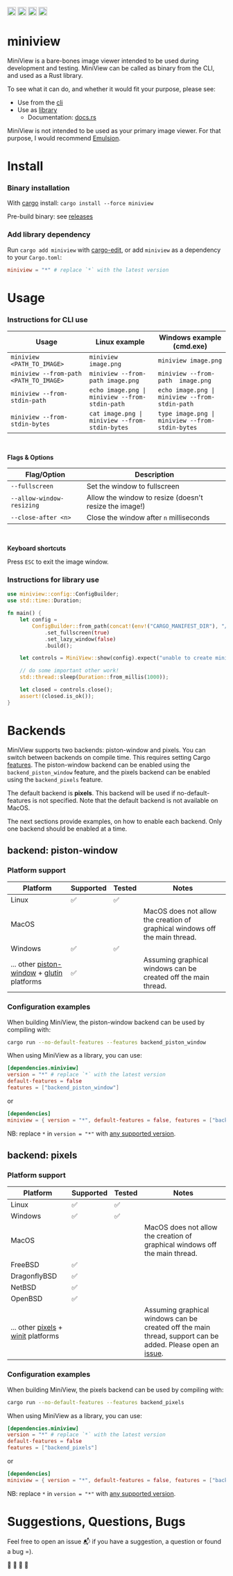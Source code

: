 [<img alt="github" src="https://img.shields.io/badge/github-foresterre/miniview-blue?labelColor=555555&logo=github" height="20">](https://github.com/foresterre/miniview)
[<img alt="crates.io" src="https://img.shields.io/crates/v/miniview.svg?color=fc8d62&logo=rust" height="20">](https://crates.io/crates/miniview)
[<img alt="ci" src="https://img.shields.io/github/checks-status/foresterre/miniview/main" height="20">](https://github.com/foresterre/miniview/actions?query=workflow%3Agithub_actions_ci+branch%3Amain+)
[<img alt="docs-rs" src="https://docs.rs/miniview/badge.svg" height="20">](https://docs.rs/miniview)

# miniview

MiniView is a bare-bones image viewer intended to be used during development and testing.
MiniView can be called as binary from the CLI, and used as a Rust library.

To see what it can do, and whether it would fit your purpose, please see:
* Use from the [cli](https://github.com/foresterre/miniview#instructions-for-cli-use)
* Use as [library](https://github.com/foresterre/miniview#instructions-for-library-use)
    * Documentation: [docs.rs](https://docs.rs/miniview/)

MiniView is not intended to be used as your primary image viewer. For that purpose, I would recommend [Emulsion](https://github.com/ArturKovacs/emulsion).

# Install

### Binary installation

With [cargo](https://crates.io/crates/miniview) install: `cargo install --force miniview`

Pre-build binary: see [releases](https://github.com/foresterre/miniview/releases)

### Add library dependency

Run `cargo add miniview` with [cargo-edit](https://crates.io/crates/cargo-edit), or add `miniview` as a dependency to your `Cargo.toml`:

```toml
miniview = "*" # replace `*` with the latest version
```


# Usage

### Instructions for CLI use

| Usage | Linux example | Windows example (cmd.exe) |
|----------------------------------------|------------------------------------------------|------------------------------------------------|
| `miniview <PATH_TO_IMAGE>` | `miniview image.png` | `miniview image.png` |
| `miniview --from-path <PATH_TO_IMAGE>` | `miniview --from-path image.png` | `miniview --from-path  image.png` |
| `miniview --from-stdin-path` | `echo image.png \| miniview --from-stdin-path`  | `echo image.png \| miniview --from-stdin-path` |
| `miniview --from-stdin-bytes` | `cat image.png \| miniview --from-stdin-bytes` | `type image.png \| miniview --from-stdin-bytes` |

<br>

**Flags &amp; Options**

| Flag/Option | Description | 
| ---    | ---         |
| `--fullscreen` | Set the window to fullscreen |
| `--allow-window-resizing` | Allow the window to resize (doesn't resize the image!) |
| `--close-after <n>` | Close the window after `n` milliseconds |

<br>

**Keyboard shortcuts**

Press `ESC` to exit the image window.

### Instructions for library use

```rust
use miniview::config::ConfigBuilder;
use std::time::Duration;

fn main() {
    let config =
        ConfigBuilder::from_path(concat!(env!("CARGO_MANIFEST_DIR"), "/resources/plant.jpg"))
            .set_fullscreen(true)
            .set_lazy_window(false)
            .build();

    let controls = MiniView::show(config).expect("unable to create miniview");

    // do some important other work!
    std::thread::sleep(Duration::from_millis(1000));

    let closed = controls.close();
    assert!(closed.is_ok());
}
```

# Backends

MiniView supports two backends: piston-window and pixels. You can switch between backends on compile time. This requires
setting Cargo [features](https://doc.rust-lang.org/cargo/reference/features.html). The piston-window backend can be
enabled using the `backend_piston_window` feature, and the pixels backend can be enabled using the `backend_pixels` feature.

The default backend is **pixels**. This backend will be used if no-default-features is not specified. Note that the default backend
is not available on MacOS.

The next sections provide examples, on how to enable each backend. Only one backend should be enabled at a time.

## backend: piston-window

### Platform support

| Platform | Supported | Tested | Notes |
|----|----|----|-----|
| Linux | ✅ | ✅ ||
| MacOS |   |    | MacOS does not allow the creation of graphical windows off the main thread.  |
| Windows | ✅ | ✅  ||
| ... other [piston-window](https://github.com/PistonDevelopers/piston_window) + [glutin](https://github.com/rust-windowing/glutin) platforms | ✅ | | Assuming graphical windows can be created off the main thread.

### Configuration examples

When building MiniView, the piston-window backend can be used by compiling with:
```bash
cargo run --no-default-features --features backend_piston_window 
```

When using MiniView as a library, you can use:
```toml
[dependencies.miniview]
version = "*" # replace `*` with the latest version
default-features = false 
features = ["backend_piston_window"]
```

or 

```toml
[dependencies]
miniview = { version = "*", default-features = false, features = ["backend_piston_window"] }
```

NB: replace `*` in `version = "*"` with [any supported version](https://crates.io/crates/miniview/versions).

## backend: pixels

### Platform support


| Platform | Supported | Tested | Notes |
|----|----|----|-----|
| Linux | ✅ | ✅ ||
| Windows | ✅ | ✅  ||
| MacOS |   |    | MacOS does not allow the creation of graphical windows off the main thread.  |
| FreeBSD | ✅ |||
| DragonflyBSD | ✅ |||
| NetBSD | ✅ |||
| OpenBSD | ✅ |||
| ... other [pixels](https://github.com/parasyte/pixels) + [winit](https://github.com/rust-windowing/winit) platforms | | | Assuming graphical windows can be created off the main thread, support can be added. Please open an [issue](https://github.com/foresterre/miniview/issues).


### Configuration examples

When building MiniView, the pixels backend can be used by compiling with:
```bash
cargo run --no-default-features --features backend_pixels
```

When using MiniView as a library, you can use:
```toml
[dependencies.miniview]
version = "*" # replace `*` with the latest version
default-features = false 
features = ["backend_pixels"]
```

or

```toml
[dependencies]
miniview = { version = "*", default-features = false, features = ["backend_pixels"] }
```

NB: replace `*` in `version = "*"` with [any supported version](https://crates.io/crates/miniview/versions).

# Suggestions, Questions, Bugs

Feel free to open an issue :mailbox_with_mail: if you have a suggestion, a question or found a bug =).

🎸 🎺 🎻 🎷
